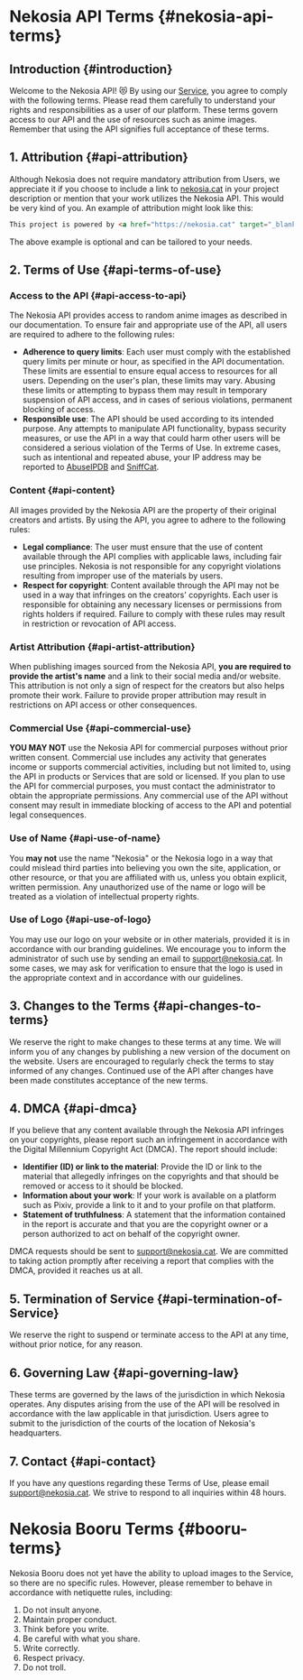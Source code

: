 [//]: # (Title: Terms of Service - Nekosia API Docs)
[//]: # (Description: Explore the detailed Terms of Service for Nekosia API and Booru. Learn about usage rules, attribution requirements, copyright policies, commercial use guidelines, and more.)
[//]: # (Tags: nekosia, api terms of service, nekosia api, booru guidelines, copyright, attribution, dmca, commercial use, anime api, legal compliance)
[//]: # (Canonical: tos)
[//]: # (Creation date: 2024-08-18)
[//]: # (Last update: 2025-08-22)
[//]: # (Contributors: N/A)

# Nekosia API Terms {#nekosia-api-terms}

## Introduction {#introduction}
Welcome to the Nekosia API! 😻 By using our [Service](https://nekosia.cat/documentation?page=definitions), you agree to comply with the following terms.
Please read them carefully to understand your rights and responsibilities as a user of our platform.
These terms govern access to our API and the use of resources such as anime images. Remember that using the API signifies full acceptance of these terms.

## 1. Attribution {#api-attribution}
Although Nekosia does not require mandatory attribution from Users, we appreciate it if you choose to include a link to [nekosia.cat](https://nekosia.cat) in your project description or mention that your work utilizes the Nekosia API.
This would be very kind of you. An example of attribution might look like this:
```html
This project is powered by <a href="https://nekosia.cat" target="_blank" title="Enhance your projects with the magic of anime and a touch of feline charm meow~~! Discover why switching to Nekosia is the purrfect choice!">Nekosia API</a>.
```
The above example is optional and can be tailored to your needs.

## 2. Terms of Use {#api-terms-of-use}

### Access to the API {#api-access-to-api}
The Nekosia API provides access to random anime images as described in our documentation. To ensure fair and appropriate use of the API, all users are required to adhere to the following rules:
- **Adherence to query limits**: Each user must comply with the established query limits per minute or hour, as specified in the API documentation. These limits are essential to ensure equal access to resources for all users. Depending on the user's plan, these limits may vary. Abusing these limits or attempting to bypass them may result in temporary suspension of API access, and in cases of serious violations, permanent blocking of access.
- **Responsible use**: The API should be used according to its intended purpose. Any attempts to manipulate API functionality, bypass security measures, or use the API in a way that could harm other users will be considered a serious violation of the Terms of Use. In extreme cases, such as intentional and repeated abuse, your IP address may be reported to [AbuseIPDB](https://abuseipdb.com) and [SniffCat](https://sniffcat.com).

### Content {#api-content}
All images provided by the Nekosia API are the property of their original creators and artists. By using the API, you agree to adhere to the following rules:
- **Legal compliance**: The user must ensure that the use of content available through the API complies with applicable laws, including fair use principles. Nekosia is not responsible for any copyright violations resulting from improper use of the materials by users.
- **Respect for copyright**: Content available through the API may not be used in a way that infringes on the creators' copyrights. Each user is responsible for obtaining any necessary licenses or permissions from rights holders if required. Failure to comply with these rules may result in restriction or revocation of API access.

### Artist Attribution {#api-artist-attribution}
When publishing images sourced from the Nekosia API, **you are required to provide the artist's name** and a link to their social media and/or website. This attribution is not only a sign of respect for the creators but also helps promote their work. Failure to provide proper attribution may result in restrictions on API access or other consequences.

### Commercial Use {#api-commercial-use}
**YOU MAY NOT** use the Nekosia API for commercial purposes without prior written consent.
Commercial use includes any activity that generates income or supports commercial activities, including but not limited to, using the API in products or Services that are sold or licensed.
If you plan to use the API for commercial purposes, you must contact the administrator to obtain the appropriate permissions.
Any commercial use of the API without consent may result in immediate blocking of access to the API and potential legal consequences.

### Use of Name {#api-use-of-name}
You **may not** use the name "Nekosia" or the Nekosia logo in a way that could mislead third parties into believing you own the site, application, or other resource, or that you are affiliated with us, unless you obtain explicit, written permission.
Any unauthorized use of the name or logo will be treated as a violation of intellectual property rights.

### Use of Logo {#api-use-of-logo}
You may use our logo on your website or in other materials, provided it is in accordance with our branding guidelines.
We encourage you to inform the administrator of such use by sending an email to support@nekosia.cat.
In some cases, we may ask for verification to ensure that the logo is used in the appropriate context and in accordance with our guidelines.

## 3. Changes to the Terms {#api-changes-to-terms}
We reserve the right to make changes to these terms at any time.
We will inform you of any changes by publishing a new version of the document on the website.
Users are encouraged to regularly check the terms to stay informed of any changes. Continued use of the API after changes have been made constitutes acceptance of the new terms.

## 4. DMCA {#api-dmca}
If you believe that any content available through the Nekosia API infringes on your copyrights, please report such an infringement in accordance with the Digital Millennium Copyright Act (DMCA).
The report should include:
- **Identifier (ID) or link to the material**: Provide the ID or link to the material that allegedly infringes on the copyrights and that should be removed or access to it should be blocked.
- **Information about your work**: If your work is available on a platform such as Pixiv, provide a link to it and to your profile on that platform.
- **Statement of truthfulness**: A statement that the information contained in the report is accurate and that you are the copyright owner or a person authorized to act on behalf of the copyright owner.

DMCA requests should be sent to support@nekosia.cat. We are committed to taking action promptly after receiving a report that complies with the DMCA, provided it reaches us at all.

## 5. Termination of Service {#api-termination-of-Service}
We reserve the right to suspend or terminate access to the API at any time, without prior notice, for any reason.

## 6. Governing Law {#api-governing-law}
These terms are governed by the laws of the jurisdiction in which Nekosia operates.
Any disputes arising from the use of the API will be resolved in accordance with the law applicable in that jurisdiction.
Users agree to submit to the jurisdiction of the courts of the location of Nekosia's headquarters.

## 7. Contact {#api-contact}
If you have any questions regarding these Terms of Use, please email support@nekosia.cat. We strive to respond to all inquiries within 48 hours.


# Nekosia Booru Terms {#booru-terms}
Nekosia Booru does not yet have the ability to upload images to the Service, so there are no specific rules.
However, please remember to behave in accordance with netiquette rules, including:
1. Do not insult anyone.
2. Maintain proper conduct.
3. Think before you write.
4. Be careful with what you share.
5. Write correctly.
6. Respect privacy.
7. Do not troll.